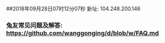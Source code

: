 ##2018年09月28日07时12分07秒 新址: 104.248.200.146
### 兔友常见问题及解答: https://github.com/wanggonging/d/blob/w/FAQ.md
